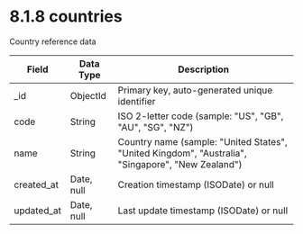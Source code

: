 # 8.1.8 countries

Country reference data

| Field | Data Type | Description |
|-------|-----------|-------------|
| _id | ObjectId | Primary key, auto-generated unique identifier |
| code | String | ISO 2-letter code (sample: "US", "GB", "AU", "SG", "NZ") |
| name | String | Country name (sample: "United States", "United Kingdom", "Australia", "Singapore", "New Zealand") |
| created_at | Date, null | Creation timestamp (ISODate) or null |
| updated_at | Date, null | Last update timestamp (ISODate) or null |

